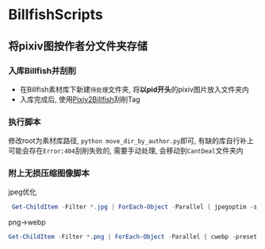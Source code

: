# BillfishScripts

## 将pixiv图按作者分文件夹存储
### 入库Billfish并刮削
- 在Billfish素材库下新建`待处理`文件夹, 将**以pid开头**的pixiv图片放入文件夹内
- 入库完成后, 使用[Pixiv2Billfish](https://github.com/Ai-desu-2333/Pixiv2Billfish)刮削Tag
### 执行脚本
修改root为素材库路径, `python move_dir_by_author.py`即可, 有缺的库自行补上
可能会存在`Error:404`刮削失败的, 需要手动处理, 会移动到`CantDeal`文件夹内
### 附上无损压缩图像脚本
jpeg优化
```powershell
 Get-ChildItem -Filter *.jpg | ForEach-Object -Parallel { jpegoptim -s --all-progressive "$_"} -ThrottleLimit 16
```
png->webp
```powershell
Get-ChildItem -Filter *.png | ForEach-Object -Parallel { cwebp -preset drawing -lossless -z 9 -m 6 -q 100 -mt -v "$_" -o "$($_.Basename).webp"} -ThrottleLimit 16
```
